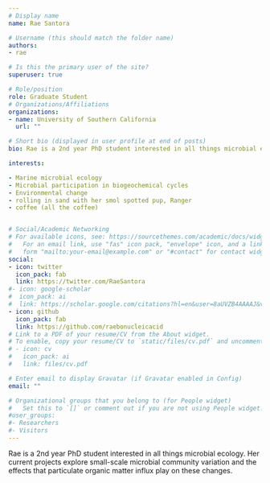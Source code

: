 ```yaml
---
# Display name
name: Rae Santora

# Username (this should match the folder name)
authors:
- rae

# Is this the primary user of the site?
superuser: true

# Role/position
role: Graduate Student
# Organizations/Affiliations
organizations:
- name: University of Southern California
  url: ""

# Short bio (displayed in user profile at end of posts)
bio: Rae is a 2nd year PhD student interested in all things microbial ecology. Her current projects explore small-scale microbial community variation and the effects that particulate organic matter influx play on these changes. Previous work has involved identification of extreme microbes in NASA Jet Propulsion laboratory cleanrooms and eluciation of stress-response proteins in halophilic archaea. 

interests:

- Marine microbial ecology
- Microbial participation in biogeochemical cycles
- Environmental change
- rolling in sand with her smol spotted pup, Ranger 
- coffee (all the coffee)


# Social/Academic Networking
# For available icons, see: https://sourcethemes.com/academic/docs/widgets/#icons
#   For an email link, use "fas" icon pack, "envelope" icon, and a link in the
#   form "mailto:your-email@example.com" or "#contact" for contact widget.
social:
- icon: twitter
  icon_pack: fab
  link: https://twitter.com/RaeSantora
#- icon: google-scholar
#  icon_pack: ai
#  link: https://scholar.google.com/citations?hl=en&user=8aUVZB4AAAAJ&view_op=list_works&sortby=pubdate 
- icon: github
  icon_pack: fab
  link: https://github.com/raebonucleicacid
# Link to a PDF of your resume/CV from the About widget.
# To enable, copy your resume/CV to `static/files/cv.pdf` and uncomment the lines below.  
# - icon: cv
#   icon_pack: ai
#   link: files/cv.pdf

# Enter email to display Gravatar (if Gravatar enabled in Config)
email: ""

# Organizational groups that you belong to (for People widget)
#   Set this to `[]` or comment out if you are not using People widget.  
#user_groups:
#- Researchers
#- Visitors
---
```

Rae is a 2nd year PhD student interested in all things microbial ecology. Her current projects explore small-scale microbial community variation and the effects that particulate organic matter influx play on these changes.

